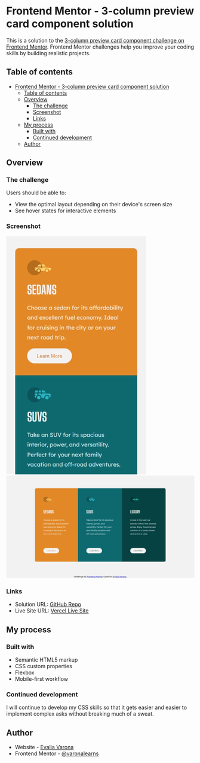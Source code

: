 # Frontend Mentor - 3-column preview card component solution

This is a solution to the [3-column preview card component challenge on Frontend Mentor](https://www.frontendmentor.io/challenges/3column-preview-card-component-pH92eAR2-). Frontend Mentor challenges help you improve your coding skills by building realistic projects. 

## Table of contents

- [Frontend Mentor - 3-column preview card component solution](#frontend-mentor---3-column-preview-card-component-solution)
  - [Table of contents](#table-of-contents)
  - [Overview](#overview)
    - [The challenge](#the-challenge)
    - [Screenshot](#screenshot)
    - [Links](#links)
  - [My process](#my-process)
    - [Built with](#built-with)
    - [Continued development](#continued-development)
  - [Author](#author)

## Overview

### The challenge

Users should be able to:

- View the optimal layout depending on their device's screen size
- See hover states for interactive elements

### Screenshot

![Mobile Screenshot](images/ss-mobile.png)
![Desktop Screenshot](images/ss-desktop.png)

### Links

- Solution URL: [GitHub Repo](https://github.com/varonalearns/3-column-preview-card-component)
- Live Site URL: [Vercel Live Site](https://3-column-preview-card-component-delta-bice.vercel.app/)

## My process

### Built with

- Semantic HTML5 markup
- CSS custom properties
- Flexbox
- Mobile-first workflow

### Continued development

 I will continue to develop my CSS skills so that it gets easier and easier to implement complex asks without breaking much of a sweat.

## Author

- Website - [Evalia Varona](https://www.evaliavarona.com)
- Frontend Mentor - [@varonalearns](https://www.frontendmentor.io/profile/varonalearns)